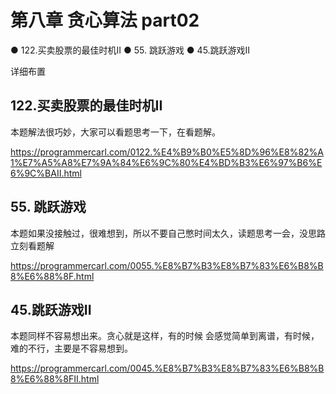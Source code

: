 # 第八章 贪心算法 part02
● 122.买卖股票的最佳时机II 
● 55. 跳跃游戏 
● 45.跳跃游戏II 

 详细布置 

## 122.买卖股票的最佳时机II  

本题解法很巧妙，大家可以看题思考一下，在看题解。 

https://programmercarl.com/0122.%E4%B9%B0%E5%8D%96%E8%82%A1%E7%A5%A8%E7%9A%84%E6%9C%80%E4%BD%B3%E6%97%B6%E6%9C%BAII.html  

## 55. 跳跃游戏 

本题如果没接触过，很难想到，所以不要自己憋时间太久，读题思考一会，没思路立刻看题解 

https://programmercarl.com/0055.%E8%B7%B3%E8%B7%83%E6%B8%B8%E6%88%8F.html  

## 45.跳跃游戏II 

本题同样不容易想出来。贪心就是这样，有的时候 会感觉简单到离谱，有时候，难的不行，主要是不容易想到。

https://programmercarl.com/0045.%E8%B7%B3%E8%B7%83%E6%B8%B8%E6%88%8FII.html    
